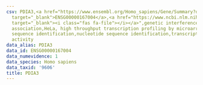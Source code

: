 ```yaml
---
csv: PDIA3,<a href="https://www.ensembl.org/Homo_sapiens/Gene/Summary?db=core;g=ENSG00000167004"
  target="_blank">ENSG00000167004</a>,<a href="https://www.ncbi.nlm.nih.gov/pubmed/17216044"
  target="_blank"><i class="fas fa-file"></i></a>",genetic interference,functional
  association,HeLa, high throughput transcription profiling by microarray,nucleotide
  sequence identification,nucleotide sequence identification,transcriptional regulation,up-regulates
  activity
data_alias: PDIA3
data_id: ENSG00000167004
data_numevidence: 1
data_species: Homo sapiens
data_taxid: '9606'
title: PDIA3
---
```

